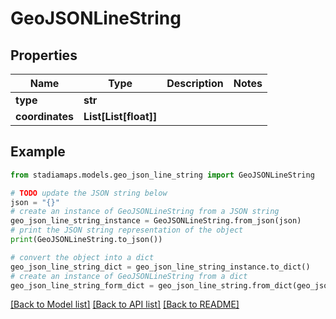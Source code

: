 # GeoJSONLineString


## Properties

Name | Type | Description | Notes
------------ | ------------- | ------------- | -------------
**type** | **str** |  | 
**coordinates** | **List[List[float]]** |  | 

## Example

```python
from stadiamaps.models.geo_json_line_string import GeoJSONLineString

# TODO update the JSON string below
json = "{}"
# create an instance of GeoJSONLineString from a JSON string
geo_json_line_string_instance = GeoJSONLineString.from_json(json)
# print the JSON string representation of the object
print(GeoJSONLineString.to_json())

# convert the object into a dict
geo_json_line_string_dict = geo_json_line_string_instance.to_dict()
# create an instance of GeoJSONLineString from a dict
geo_json_line_string_form_dict = geo_json_line_string.from_dict(geo_json_line_string_dict)
```
[[Back to Model list]](../README.md#documentation-for-models) [[Back to API list]](../README.md#documentation-for-api-endpoints) [[Back to README]](../README.md)


